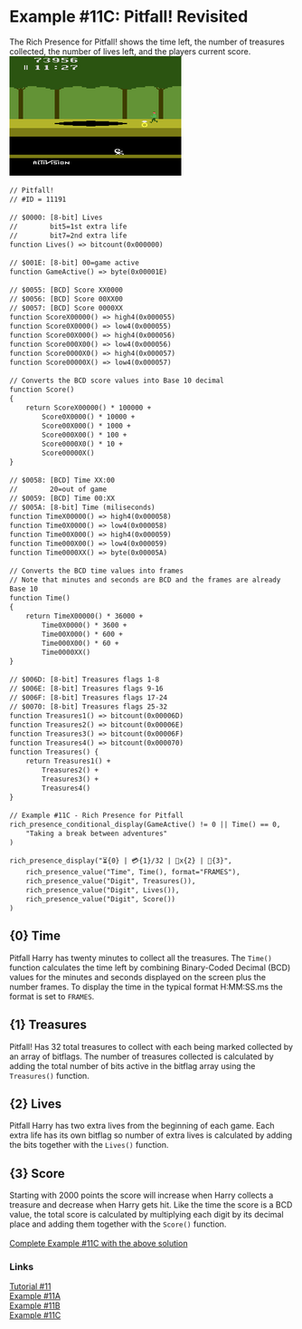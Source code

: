 # Example #11C: Pitfall! Revisited
The Rich Presence for Pitfall! shows the time left, the number of treasures collected, the number of lives left, and the players current score.
![Pitfall Harry is about to collect some gold](Pitfall_Golden_Scorpion.png)<br>
 
```
// Pitfall!
// #ID = 11191

// $0000: [8-bit] Lives
//        bit5=1st extra life
//        bit7=2nd extra life
function Lives() => bitcount(0x000000)

// $001E: [8-bit] 00=game active
function GameActive() => byte(0x00001E)

// $0055: [BCD] Score XX0000
// $0056: [BCD] Score 00XX00
// $0057: [BCD] Score 0000XX
function ScoreX00000() => high4(0x000055)
function Score0X0000() => low4(0x000055)
function Score00X000() => high4(0x000056)
function Score000X00() => low4(0x000056)
function Score0000X0() => high4(0x000057)
function Score00000X() => low4(0x000057)

// Converts the BCD score values into Base 10 decimal
function Score()
{
    return ScoreX00000() * 100000 +
        Score0X0000() * 10000 +
        Score00X000() * 1000 +
        Score000X00() * 100 +
        Score0000X0() * 10 +
        Score00000X()
}

// $0058: [BCD] Time XX:00
//        20=out of game
// $0059: [BCD] Time 00:XX
// $005A: [8-bit] Time (miliseconds)
function TimeX00000() => high4(0x000058)
function Time0X0000() => low4(0x000058)
function Time00X000() => high4(0x000059)
function Time000X00() => low4(0x000059)
function Time0000XX() => byte(0x00005A)

// Converts the BCD time values into frames
// Note that minutes and seconds are BCD and the frames are already Base 10
function Time()
{
    return TimeX00000() * 36000 +
        Time0X0000() * 3600 +
        Time00X000() * 600 +
        Time000X00() * 60 +
        Time0000XX()
}

// $006D: [8-bit] Treasures flags 1-8 
// $006E: [8-bit] Treasures flags 9-16
// $006F: [8-bit] Treasures flags 17-24
// $0070: [8-bit] Treasures flags 25-32 
function Treasures1() => bitcount(0x00006D)
function Treasures2() => bitcount(0x00006E)
function Treasures3() => bitcount(0x00006F)
function Treasures4() => bitcount(0x000070)
function Treasures() {
    return Treasures1() +
        Treasures2() +
        Treasures3() +
        Treasures4()
}

// Example #11C - Rich Presence for Pitfall
rich_presence_conditional_display(GameActive() != 0 || Time() == 0,
    "Taking a break between adventures"
)

rich_presence_display("⏳{0} | 💳{1}/32 | 🧑x{2} | 💯{3}",
    rich_presence_value("Time", Time(), format="FRAMES"),
    rich_presence_value("Digit", Treasures()),
    rich_presence_value("Digit", Lives()),
    rich_presence_value("Digit", Score())
)
```
## {0} Time
Pitfall Harry has twenty minutes to collect all the treasures. The ```Time()``` function calculates the time left by combining Binary-Coded Decimal (BCD) values for the minutes and seconds displayed on the screen plus the number frames.  To display the time in the typical format H:MM:SS.ms the format is set to ```FRAMES```.
## {1} Treasures
Pitfall! Has 32 total treasures to collect with each being marked collected by an array of bitflags. The number of treasures collected is calculated by adding the total number of bits active in the bitflag array using the ```Treasures()``` function.
## {2} Lives
Pitfall Harry has two extra lives from the beginning of each game.  Each extra life has its own bitflag so number of extra lives is calculated by adding the bits together with the ```Lives()``` function.
## {3} Score
Starting with 2000 points the score will increase when Harry collects a treasure and decrease when Harry gets hit.  Like the time the score is a BCD value, the total score is calculated by multiplying each digit by its decimal place and adding them together with the ```Score()``` function.<br>
<br>
[Complete Example #11C with the above solution](Example_11C.rascript)<br>
### Links
[Tutorial #11](../readme.md)<br>
[Example #11A](../Example_11A.md)<br>
[Example #11B](../Example_11B.md)<br>
[Example #11C](../Example_11C.md)